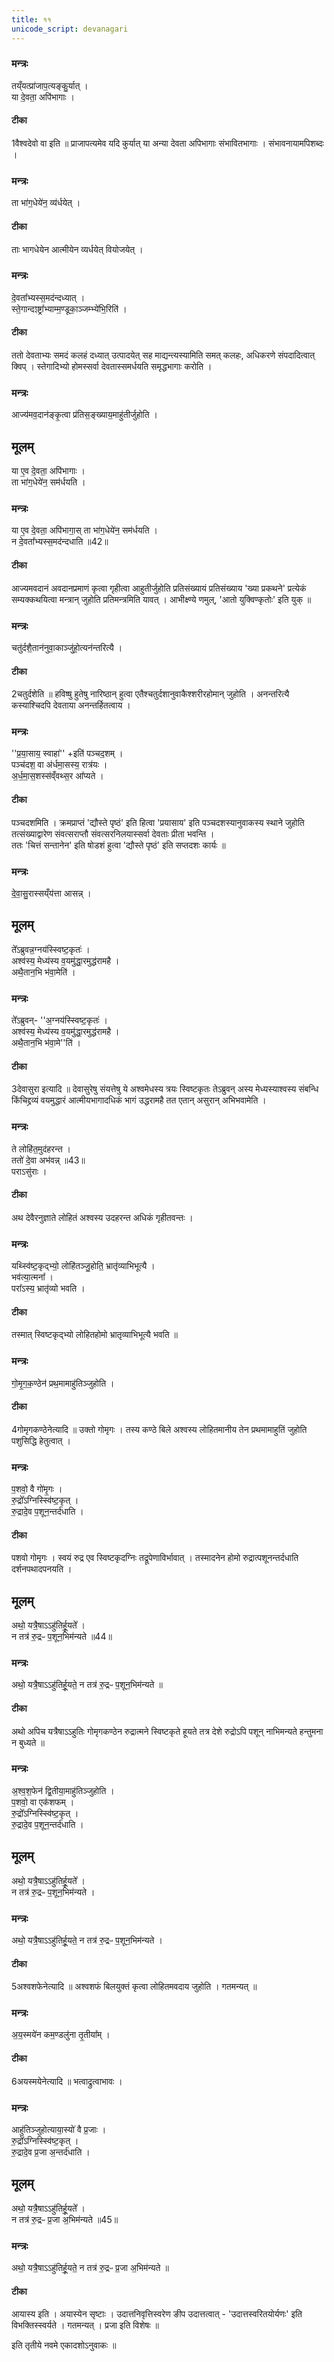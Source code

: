 ```yaml
---
title: ११
unicode_script: devanagari
---
```


### मन्त्रः
तय्ँयत्प्रा॑जाप॒त्यङ्कु॒र्यात् ।  
या दे॒वता॒ अपि॑भागाः ।  
#### टीका

1वैश्वदेवो वा इति ॥ प्राजापत्यमेव यदि कुर्यात् या अन्या देवता अपिभागाः संभावितभागाः । संभावनायामपिशब्दः ।  

### मन्त्रः
ता भा॑ग॒धेये॑न॒ व्य॑र्धयेत् ।  

#### टीका
ताः भागधेयेन आत्मीयेन व्यर्धयेत् वियोजयेत् ।  
### मन्त्रः
दे॒वता᳚भ्यस्स॒मद॑न्दध्यात् ।  
स्ते॒गान्दꣵष्ट्रा᳚भ्याम्म॒ण्डूका॒ञ्जम्भ्ये॑भि॒रिति॑ ।  

#### टीका
ततो देवताभ्यः समदं कलहं दध्यात् उत्पादयेत् सह माद्यन्त्यस्यामिति समत् कलहः, अधिकरणे संपदादित्वात् क्विप् । स्तेगादिभ्यो होमस्सर्वा देवतास्समर्धयति समृद्धभागाः करोति ।  
### मन्त्रः
आज्य॑मव॒दान॑ङ्कृ॒त्वा प्र॑तिस॒ङ्ख्याय॒माहु॑तीर्जुहोति ।  
## मूलम्
या ए॒व दे॒वता॒ अपि॑भागाः ।  
ता भा॑ग॒धेये॑न॒ सम॑र्धयति ।  
### मन्त्रः
या ए॒व दे॒वता॒ अपि॑भागा॒स् ता भा॑ग॒धेये॑न॒ सम॑र्धयति ।  
न दे॒वता᳚भ्यस्स॒मद॑न्दधाति ॥42॥  

#### टीका
आज्यमवदानं अवदानप्रमाणं कृत्वा गृहीत्वा आहुतीर्जुहोति प्रतिसंख्यायं प्रतिसंख्याय 'ख्या प्रकथने' प्रत्येकं सम्यक्कथयित्वा मन्त्रान् जुहोति प्रतिमन्त्रमिति यावत् । आभीक्ष्ण्ये णमुल्, 'आतो युक्विण्कृतोः' इति युक् ॥

### मन्त्रः
चतु॑र्दशै॒तान॑नुवा॒काञ्जु॑हो॒त्यन॑न्तरित्यै ।  
#### टीका
2चतुर्दशेति ॥ हविष्षु हुतेषु नारिष्ठान् हुत्वा एतैश्चतुर्दशानुवाकैश्शरीरहोमान् जुहोति । अनन्तरित्यै कस्याश्चिदपि देवताया अनन्तर्हितत्वाय ।  
### मन्त्रः
''प्र॒या॒साय॒ स्वाहा॑'' +इति॑ पञ्चद॒शम् ।  
पञ्च॑दश॒ वा अ॑र्धमा॒सस्य॒ रात्र॑यः ।  
अ॒र्ध॒मा॒स॒शस्स॑व्ँवथ्स॒र आ᳚प्यते ।  

#### टीका
पञ्चदशमिति । क्रमप्राप्तं 'द्यौस्ते पृष्ठं' इति हित्वा 'प्रयासाय' इति पञ्चदशस्यानुवाकस्य स्थाने जुहोति तत्संख्याद्वारेण संवत्सराप्तौ संवत्सरनिलयास्सर्वा देवताः प्रीता भवन्ति ।  
ततः 'चित्तं सन्तानेन' इति षोडशं हुत्वा 'द्यौस्ते पृष्ठं' इति सप्तदशः कार्यः ॥

### मन्त्रः
दे॒वा॒सु॒रास्सय्ँय॑त्ता आसन्न् ।  
## मूलम्
ते᳚ऽब्रुवन्न॒ग्नय॑स्स्विष्ट॒कृतः॑ ।  
अश्व॑स्य॒ मेध्य॑स्य व॒यमु॑द्धा॒रमुद्ध॑रामहै ।  
अथै॒तान॒भि भ॑वा॒मेति॑ ।
### मन्त्रः
ते᳚ऽब्रुवन्- ''अ॒ग्नय॑स्स्विष्ट॒कृतः॑ ।  
अश्व॑स्य॒ मेध्य॑स्य व॒यमु॑द्धा॒रमुद्ध॑रामहै ।  
अथै॒तान॒भि भ॑वा॒मे''ति॑ ।  

#### टीका
3देवासुरा इत्यादि ॥ देवासुरेषु संयत्तेषु ये अश्वमेधस्य त्रयः स्विष्टकृतः तेऽब्रुवन् अस्य मेध्यस्याश्वस्य संबन्धि किंचिद्द्रव्यं वयमुद्धारं आत्मीयभागादधिकं भागं उद्धरामहै तत एतान् असुरान् अभिभवामेति ।  
### मन्त्रः
ते लोहि॑त॒मुद॑हरन्त ।  
ततो॑ दे॒वा अभ॑वन्न् ॥43॥  
पराऽसु॑राः ।  

#### टीका
अथ देवैरनुज्ञाते लोहितं अश्वस्य उदहरन्त अधिकं गृहीतवन्तः ।  
### मन्त्रः
यथ्स्वि॑ष्ट॒कृद्भ्यो॒ लोहि॑तञ्जु॒होति॒ भ्रातृ॑व्याभिभूत्यै ।  
भव॑त्या॒त्मना᳚ ।  
परा᳚ऽस्य॒ भ्रातृ॑व्यो भवति ।  

#### टीका
तस्मात् स्विष्टकृद्भ्यो लोहितहोमो भ्रातृव्याभिभूत्यै भवति ॥

### मन्त्रः
गो॒मृ॒ग॒क॒ण्ठेन॑ प्रथ॒मामाहु॑तिञ्जुहोति ।  
#### टीका
4गोमृगकण्ठेनेत्यादि ॥ उक्तो गोमृगः । तस्य कण्ठे बिले अश्वस्य लोहितमानीय तेन प्रथमामाहुतिं जुहोति पशुसिद्धि हेतुत्वात् ।  
### मन्त्रः

प॒शवो॒ वै गो॑मृ॒गः ।  
रु॒द्रो᳚ऽग्निस्स्वि॑ष्ट॒कृत् ।  
रु॒द्रादे॒व प॒शून॒न्तर्द॑धाति ।  
#### टीका
पशवो गोमृगः । स्वयं रुद्र एव स्विष्टकृदग्निः तद्रूपेणाविर्भावात् । तस्मादनेन होमो रुद्रात्पशूनन्तर्दधाति दर्शनपथादपनयति ।  
## मूलम्
अथो॒ यत्रै॒षाऽऽहु॑तिर्हू॒यते᳚ ।  
न तत्र॑ रु॒द्रᳶ प॒शून॒भिम॑न्यते ॥44॥
### मन्त्रः

अथो॒ यत्रै॒षाऽऽहु॑तिर्हू॒यते॒ न तत्र॑ रु॒द्रᳶ प॒शून॒भिम॑न्यते ॥
#### टीका

अथो अपिच यत्रैषाऽऽहुतिः गोमृगकण्ठेन रुद्रात्मने स्विष्टकृते हूयते तत्र देशे रुद्रोऽपि पशून् नाभिमन्यते हन्तुमना न बुध्यते ॥

### मन्त्रः
अ॒श्व॒श॒फेन॑ द्वि॒तीया॒माहु॑तिञ्जुहोति ।  
प॒शवो॒ वा एक॑शफम् ।  
रु॒द्रो᳚ऽग्निस्स्वि॑ष्ट॒कृत् ।  
रु॒द्रादे॒व प॒शून॒न्तर्द॑धाति ।  
## मूलम्
अथो॒ यत्रै॒षाऽऽहु॑तिर्हू॒यते᳚ ।  
न तत्र॑ रु॒द्रᳶ प॒शून॒भिम॑न्यते ।  
### मन्त्रः
अथो॒ यत्रै॒षाऽऽहु॑तिर्हू॒यते॒ न तत्र॑ रु॒द्रᳶ प॒शून॒भिम॑न्यते ।  

#### टीका
5अश्वशफेनेत्यादि ॥ अश्वशफं बिलयुक्तं कृत्वा लोहितमवदाय जुहोति । गतमन्यत् ॥

### मन्त्रः
अ॒य॒स्मये॑न कम॒ण्डलु॑ना तृ॒तीया᳚म् ।  

#### टीका
6अयस्मयेनेत्यादि ॥ भत्वाद्रुत्वाभावः ।  
### मन्त्रः
आहु॑तिञ्जुहोत्याया॒स्यो॑ वै प्र॒जाः ।  
रु॒द्रो᳚ऽग्निस्स्वि॑ष्ट॒कृत् ।  
रु॒द्रादे॒व प्र॒जा अ॒न्तर्द॑धाति ।  
## मूलम्
अथो॒ यत्रै॒षाऽऽहु॑तिर्हू॒यते᳚ ।  
न तत्र॑ रु॒द्रᳶ प्र॒जा अ॒भिम॑न्यते ॥45॥  
### मन्त्रः
अथो॒ यत्रै॒षाऽऽहु॑तिर्हू॒यते॒ न तत्र॑ रु॒द्रᳶ प्र॒जा अ॒भिम॑न्यते ॥
#### टीका
आयास्य इति । अयास्येन सृष्टाः । उदात्तनिवृत्तिस्वरेण ङीप उदात्तत्वात् - 'उदात्तस्वरितयोर्यणः' इति विभक्तिस्स्वर्यते । गतमन्यत् । प्रजा इति विशेषः ॥

इति तृतीये नवमे एकादशोऽनुवाकः ॥  
